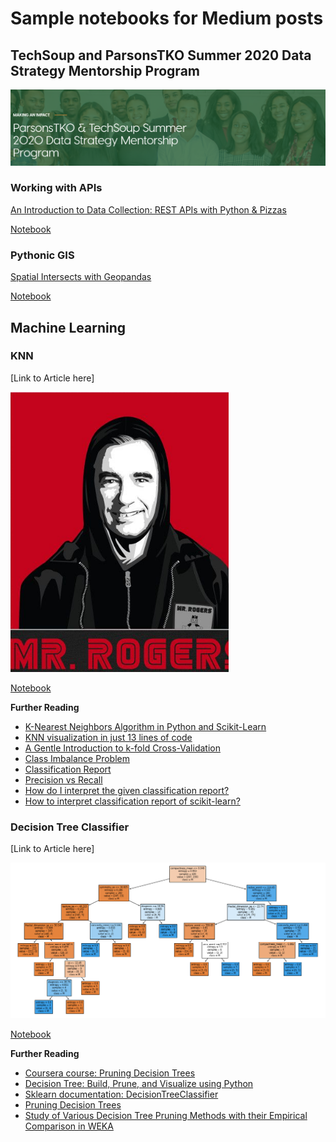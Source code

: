 # Sample notebooks for Medium posts

## TechSoup and ParsonsTKO Summer 2020 Data Strategy Mentorship Program
![image info](./img/dsmpBanner.png)

### Working with APIs

[An Introduction to Data Collection: REST APIs with Python & Pizzas](https://medium.com/@geocuriosity/an-introduction-to-data-collection-rest-apis-with-python-pizzas-7b682cef676c)

[Notebook](https://nbviewer.jupyter.org/github/HP-Nunes/Medium_codeRepo/blob/master/api_OpenAQ.ipynb)

### Pythonic GIS

[Spatial Intersects with Geopandas](https://medium.com/analytics-vidhya/spatial-intersects-with-geopandas-420c98915ca9)

[Notebook]()


## Machine Learning

### KNN

[Link to Article here]

![image info](./img/mrrodger.png)

[Notebook](https://nbviewer.jupyter.org/github/HP-Nunes/Medium_codeRepo/blob/master/KNN_notebook.ipynb)

<b>Further Reading</b>

* [K-Nearest Neighbors Algorithm in Python and Scikit-Learn](https://stackabuse.com/k-nearest-neighbors-algorithm-in-python-and-scikit-learn/)
* [KNN visualization in just 13 lines of code](https://towardsdatascience.com/knn-visualization-in-just-13-lines-of-code-32820d72c6b6)
* [A Gentle Introduction to k-fold Cross-Validation](https://machinelearningmastery.com/k-fold-cross-validation/)
* [Class Imbalance Problem](http://www.chioka.in/class-imbalance-problem/#:~:text=What%20is%20the%20Class%20Imbalance,class%20of%20data%20(negative).)
* [Classification Report](https://www.scikit-yb.org/en/latest/api/classifier/classification_report.html)
* [Precision vs Recall](https://towardsdatascience.com/precision-vs-recall-386cf9f89488#:~:text=Precision%20and%20recall%20are%20two,correctly%20classified%20by%20your%20algorithm)
* [How do I interpret the given classification report?](https://datascience.stackexchange.com/questions/57192/how-do-i-interpret-the-given-classification-report)
* [How to interpret classification report of scikit-learn?](https://datascience.stackexchange.com/questions/64441/how-to-interpret-classification-report-of-scikit-learn)

### Decision Tree Classifier

[Link to Article here]

![image info](./img/classtree.png)

[Notebook](https://nbviewer.jupyter.org/github/HP-Nunes/Medium_codeRepo/blob/master/DecisionTreeClassifier_notebook.ipynb)

<b>Further Reading</b>

* [Coursera course: Pruning Decision Trees](https://www.coursera.org/lecture/ml-classification/optional-pruning-decision-trees-to-avoid-overfitting-qvf6v)
* [Decision Tree: Build, Prune, and Visualize using Python](https://towardsdatascience.com/decision-tree-build-prune-and-visualize-it-using-python-12ceee9af752)
* [Sklearn documentation: DecisionTreeClassifier](https://scikit-learn.org/stable/modules/generated/sklearn.tree.DecisionTreeClassifier.html)
* [Pruning Decision Trees](https://www.displayr.com/machine-learning-pruning-decision-trees/)
* [Study of Various Decision Tree Pruning Methods with their Empirical Comparison in WEKA](https://pdfs.semanticscholar.org/025b/8c109c38dc115024e97eb0ede5ea873fffdb.pdf)
